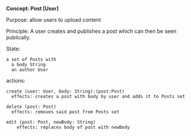 **Concept: Post [User]**

Purpose: allow users to upload content

Principle: A user creates and publishes a post which can then be seen publically.

State:

    a set of Posts with
      a body String
      an author User

actions:

    create (user: User, body: String):(post:Post)
      effects: creates a post with body by user and adds it to Posts set

    delete (post: Post)
      effects: removes said post from Posts set

    edit (post: Post, newBody: String)
        effects: replaces body of post with newBody
